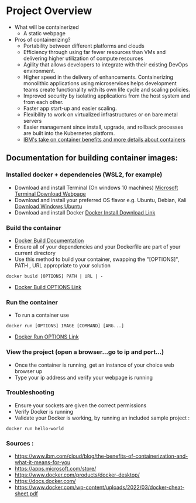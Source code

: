 # Project Overview
- What will be containerized 
	- A static webpage
- Pros of containerizing?
	- Portability between different platforms and clouds
	- Efficiency through using far fewer resources than VMs and delivering higher utilization of compute resources
	- Agility that allows developers to integrate with their existing DevOps environment.
	- Higher speed in the delivery of enhancements. Containerizing monolithic applications using microservices helps development teams create functionality with its own life cycle and scaling policies.
	- Improved security by isolating applications from the host system and from each other.
	- Faster app start-up and easier scaling.
	- Flexibility to work on virtualized infrastructures or on bare metal servers
	- Easier management since install, upgrade, and rollback processes are built into the Kubernetes platform.
	- [IBM's take on container benefits and more details about containers](https://www.ibm.com/cloud/blog/the-benefits-of-containerization-and-what-it-means-for-you)
	
## Documentation for building container images: 
### Installed docker + dependencies (WSL2, for example)
- Download and install Terminal (On windows 10 machines) [Microsoft Terminal Download Webpage](https://apps.microsoft.com/store/detail/windows-terminal/9N0DX20HK701)
- Download and install your preferred OS flavor e.g. Ubuntu, Debian, Kali [Download Windows Ubuntu](https://apps.microsoft.com/store/detail/ubuntu-on-windows/9NBLGGH4MSV6?hl=en-us&gl=US)
- Download and install Docker [Docker Install Download Link](https://www.docker.com/products/docker-desktop/)
### Build the container
- [Docker Build Documentation](https://docs.docker.com/engine/reference/commandline/build/)
- Ensure all of your dependencies and your Dockerfile are part of your current directory
- Use this method to build your container, swapping the "\[OPTIONS\]", PATH , URL appropriate to your solution
```
docker build [OPTIONS] PATH | URL | -
```
- [Docker Build OPTIONS Link](https://docs.docker.com/engine/reference/commandline/build/#options)
### Run the container
- To run a container use 
```
docker run [OPTIONS] IMAGE [COMMAND] [ARG...]
```
- [Docker Run OPTIONS Link](https://docs.docker.com/engine/reference/commandline/run/)
### View the project (open a browser...go to ip and port...)
- Once the container is running, get an instance of your choice web browser up
- Type your ip address and verify your webpage is running
### Troubleshooting 
- Ensure your sockets are given the correct permissions 
- Verify Docker is running 
- Validate your Docker is working, by running an included sample project : 
```
docker run hello-world
```
### Sources : 
- https://www.ibm.com/cloud/blog/the-benefits-of-containerization-and-what-it-means-for-you
- https://apps.microsoft.com/store/
- https://www.docker.com/products/docker-desktop/
- https://docs.docker.com/
- https://www.docker.com/wp-content/uploads/2022/03/docker-cheat-sheet.pdf